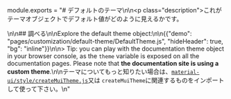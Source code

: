 module.exports = "# デフォルトのテーマ\n\n<p class=\"description\">これがテーマオブジェクトでデフォルト値がどのように見えるかです。</p>\n\n## 調べる\n\nExplore the default theme object:\n\n{{\"demo\": \"pages/customization/default-theme/DefaultTheme.js\", \"hideHeader\": true, \"bg\": \"inline\"}}\n\n> Tip: you can play with the documentation theme object in your browser console, as the `theme` variable is exposed on all the documentation pages. Please note that **the documentation site is using a custom theme**.\n\nテーマについてもっと知りたい場合は、[`material-ui/style/createMuiTheme.js`](https://github.com/Foso/material-ui/blob/master/packages/material-ui/src/styles/createMuiTheme.js)又は `createMuiTheme`に関連するものをインポートして使って下さい。\n"